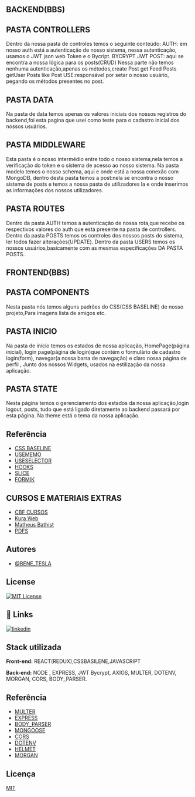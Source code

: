 

## BACKEND(BBS)

## PASTA CONTROLLERS
Dentro da nossa pasta de controles temos o seguinte conteúdo:
AUTH:  em nosso auth está a autenticação de nosso sistema, nessa autenticação, usamos o JWT json web Token e o Bycript.
BYCRYPT 
 JWT
POST: aqui se encontra a nossa lógica para os posts(CRUD)
Nessa parte não temos nenhuma autenticação,apenas os métodos,create Post
get Feed Posts
 getUser Posts
like Post
USE:responsável por setar o nosso usuário, pegando os métodos presentes no post.
## PASTA DATA
Na pasta de data temos apenas os valores iniciais dos nossos registros do backend,foi esta pagina que usei como teste para o cadastro inicial dos nossos usuários.
## PASTA MIDDLEWARE
Esta pasta é o nosso intermédio entre todo o nosso sistema,nela temos a verificação do token e o sistema de acesso ao nosso sistema.
Na pasta modelo temos o nosso schema, aqui e onde está a nossa conexão com MongoDB, dentro desta pasta temos a post:nela se encontra o nosso sistema de posts e temos a nossa pasta de utilizadores la e onde inserimos as informações dos nossos utilizadores.
## PASTA ROUTES
Dentro da pasta AUTH temos a autenticação de nossa rota,que recebe os respectivos valores do auth que está presente na pasta de controllers.
Dentro da pasta POSTS temos os controles dos nossos posts do sistema, ler todos fazer alterações(UPDATE).
Dentro da pasta USERS temos  os nossos usuários,basicamente com as mesmas especificações  DA PASTA POSTS.


## FRONTEND(BBS)

## PASTA COMPONENTS
Nesta pasta nós temos alguns padrões do CSS(CSS BASELINE) de nosso projeto,Para imagens lista de amigos etc.

## PASTA INICIO
Na pasta de início temos os estados de nossa aplicação, HomePage(página inicial),  login page(página de login)que contém o formulário de cadastro login(form), navegar(a nossa barra de navegação) e claro nossa página de perfil , Junto dos nossos Widgets, usados na estilização da nossa aplicação.
## PASTA STATE
Nesta página temos o gerenciamento dos estados da nossa aplicação,login logout, posts, tudo que está ligado diretamente ao backend passará por esta página. 
Na theme está o tema da nossa aplicação.




## Referência

 - [CSS BASELINE](https://mui.com/material-ui/react-css-baseline/)
 - [USEMEMO](https://www.w3schools.com/react/react_usememo.asp)
 - [USESELECTOR](https://react-redux.js.org/api/hooks#useselector)
 - [HOOKS](https://react-redux.js.org/api/hooks)
 - [SLICE](https://react-redux.js.org/tutorials/quick-start#create-a-redux-state-slice)
 - [FORMIK](https://formik.org/docs/examples/with-material-ui)
 
 ## CURSOS E MATERIAIS EXTRAS
  - [CBF CURSOS ](https://www.cursou.com.br/informatica/programacao/javascript/react-biblioteca-javascript-interfaces-usuario/)
  - [Kura Web ](https://www.cursou.com.br/informatica/react-redux/)
  - [Matheus Bathist ](https://www.youtube.com/watch?v=sHyoMWnnLGU&t=6s&ab_channel=MatheusBattisti-HoradeCodar)
  - [PDFS ](https://drive.google.com/drive/folders/1g0FYNhOlK7bvZNO6o1Ko4XcuZMg9uLM7)
  





## Autores

- [@BENE_TESLA](https://github.com/benetesla)


## License


[![MIT License](https://img.shields.io/badge/License-MIT-green.svg)](https://choosealicense.com/licenses/mit/)


## 🔗 Links
[![linkedin](https://img.shields.io/badge/linkedin-0A66C2?style=for-the-badge&logo=linkedin&logoColor=white)](https://www.linkedin.com/in/bene-tesla/)


## Stack utilizada

**Front-end:** REACT(REDUX),CSSBASILENE,JAVASCRIPT

**Back-end:** NODE , EXPRESS, JWT Bycrypt, AXIOS, MULTER, DOTENV, MORGAN, CORS, BODY_PARSER.

## Referência

 - [MULTER](https://www.npmjs.com/package/multer)
 - [EXPRESS](https://www.npmjs.com/package/express)
 - [BODY_PARSER](https://www.npmjs.com/package/body-parser)
 - [MONGOOSE](https://www.npmjs.com/package/mongoose)
 - [CORS](https://www.npmjs.com/package/cors)
 - [DOTENV](https://www.npmjs.com/package/dotenv)
 - [HELMET](https://www.npmjs.com/package/helmet)
 - [MORGAN](https://www.npmjs.com/package/morgan)


## Licença

[MIT](https://choosealicense.com/licenses/mit/)

